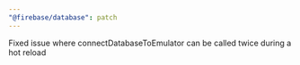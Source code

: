 ```yaml
---
"@firebase/database": patch
---
```


Fixed issue where connectDatabaseToEmulator can be called twice during a hot reload
